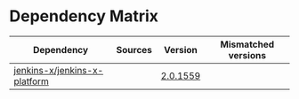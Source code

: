 # Dependency Matrix

Dependency | Sources | Version | Mismatched versions
---------- | ------- | ------- | -------------------
[jenkins-x/jenkins-x-platform](https://github.com/jenkins-x/jenkins-x-platform) |  | [2.0.1559](https://github.com/jenkins-x/jenkins-x-platform/releases/tag/v2.0.1559) | 
